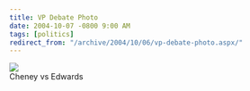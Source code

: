 ```yaml
---
title: VP Debate Photo
date: 2004-10-07 -0800 9:00 AM
tags: [politics]
redirect_from: "/archive/2004/10/06/vp-debate-photo.aspx/"
---
```


![](/images/vpdebate.jpg) \
Cheney vs Edwards

